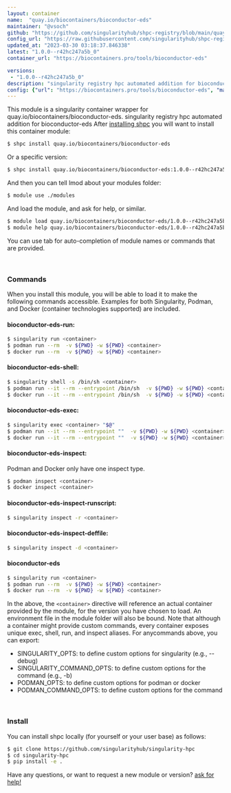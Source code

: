 ```yaml
---
layout: container
name:  "quay.io/biocontainers/bioconductor-eds"
maintainer: "@vsoch"
github: "https://github.com/singularityhub/shpc-registry/blob/main/quay.io/biocontainers/bioconductor-eds/container.yaml"
config_url: "https://raw.githubusercontent.com/singularityhub/shpc-registry/main/quay.io/biocontainers/bioconductor-eds/container.yaml"
updated_at: "2023-03-30 03:18:37.846338"
latest: "1.0.0--r42hc247a5b_0"
container_url: "https://biocontainers.pro/tools/bioconductor-eds"

versions:
 - "1.0.0--r42hc247a5b_0"
description: "singularity registry hpc automated addition for bioconductor-eds"
config: {"url": "https://biocontainers.pro/tools/bioconductor-eds", "maintainer": "@vsoch", "description": "singularity registry hpc automated addition for bioconductor-eds", "latest": {"1.0.0--r42hc247a5b_0": "sha256:efa21a1e35c167b58584d770a79297ba6ba96b49e6aac7fd7face2afe9aae86d"}, "tags": {"1.0.0--r42hc247a5b_0": "sha256:efa21a1e35c167b58584d770a79297ba6ba96b49e6aac7fd7face2afe9aae86d"}, "docker": "quay.io/biocontainers/bioconductor-eds"}
---
```


This module is a singularity container wrapper for quay.io/biocontainers/bioconductor-eds.
singularity registry hpc automated addition for bioconductor-eds
After [installing shpc](#install) you will want to install this container module:


```bash
$ shpc install quay.io/biocontainers/bioconductor-eds
```

Or a specific version:

```bash
$ shpc install quay.io/biocontainers/bioconductor-eds:1.0.0--r42hc247a5b_0
```

And then you can tell lmod about your modules folder:

```bash
$ module use ./modules
```

And load the module, and ask for help, or similar.

```bash
$ module load quay.io/biocontainers/bioconductor-eds/1.0.0--r42hc247a5b_0
$ module help quay.io/biocontainers/bioconductor-eds/1.0.0--r42hc247a5b_0
```

You can use tab for auto-completion of module names or commands that are provided.

<br>

### Commands

When you install this module, you will be able to load it to make the following commands accessible.
Examples for both Singularity, Podman, and Docker (container technologies supported) are included.

#### bioconductor-eds-run:

```bash
$ singularity run <container>
$ podman run --rm  -v ${PWD} -w ${PWD} <container>
$ docker run --rm  -v ${PWD} -w ${PWD} <container>
```

#### bioconductor-eds-shell:

```bash
$ singularity shell -s /bin/sh <container>
$ podman run --it --rm --entrypoint /bin/sh  -v ${PWD} -w ${PWD} <container>
$ docker run --it --rm --entrypoint /bin/sh  -v ${PWD} -w ${PWD} <container>
```

#### bioconductor-eds-exec:

```bash
$ singularity exec <container> "$@"
$ podman run --it --rm --entrypoint ""  -v ${PWD} -w ${PWD} <container> "$@"
$ docker run --it --rm --entrypoint ""  -v ${PWD} -w ${PWD} <container> "$@"
```

#### bioconductor-eds-inspect:

Podman and Docker only have one inspect type.

```bash
$ podman inspect <container>
$ docker inspect <container>
```

#### bioconductor-eds-inspect-runscript:

```bash
$ singularity inspect -r <container>
```

#### bioconductor-eds-inspect-deffile:

```bash
$ singularity inspect -d <container>
```



#### bioconductor-eds

```bash
$ singularity run <container>
$ podman run --rm  -v ${PWD} -w ${PWD} <container>
$ docker run --rm  -v ${PWD} -w ${PWD} <container>
```


In the above, the `<container>` directive will reference an actual container provided
by the module, for the version you have chosen to load. An environment file in the
module folder will also be bound. Note that although a container
might provide custom commands, every container exposes unique exec, shell, run, and
inspect aliases. For anycommands above, you can export:

 - SINGULARITY_OPTS: to define custom options for singularity (e.g., --debug)
 - SINGULARITY_COMMAND_OPTS: to define custom options for the command (e.g., -b)
 - PODMAN_OPTS: to define custom options for podman or docker
 - PODMAN_COMMAND_OPTS: to define custom options for the command

<br>

### Install

You can install shpc locally (for yourself or your user base) as follows:

```bash
$ git clone https://github.com/singularityhub/singularity-hpc
$ cd singularity-hpc
$ pip install -e .
```

Have any questions, or want to request a new module or version? [ask for help!](https://github.com/singularityhub/singularity-hpc/issues)